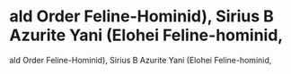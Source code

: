 # ald Order Feline-Hominid), Sirius B Azurite Yani (Elohei Feline-hominid,

ald Order Feline-Hominid), Sirius B Azurite Yani (Elohei Feline-hominid,